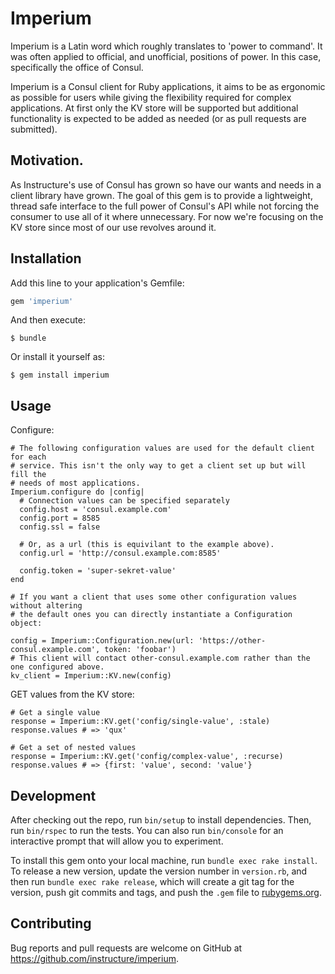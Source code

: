 # Imperium

Imperium is a Latin word which roughly translates to 'power to command'. It was
often applied to official, and unofficial, positions of power. In this case,
specifically the office of Consul.

Imperium is a Consul client for Ruby applications, it aims to be as ergonomic
as possible for users while giving the flexibility required for complex
applications. At first only the KV store will be supported but additional
functionality is expected to be added as needed (or as pull requests are
submitted).

## Motivation.
As Instructure's use of Consul has grown so have our wants and needs in a client
library have grown. The goal of this gem is to provide a lightweight, thread
safe interface to the full power of Consul's API while not forcing the consumer
to use all of it where unnecessary. For now we're focusing on the KV store since
most of our use revolves around it.

## Installation

Add this line to your application's Gemfile:

```ruby
gem 'imperium'
```

And then execute:

    $ bundle

Or install it yourself as:

    $ gem install imperium

## Usage

Configure:

```
# The following configuration values are used for the default client for each
# service. This isn't the only way to get a client set up but will fill the
# needs of most applications.
Imperium.configure do |config|
  # Connection values can be specified separately
  config.host = 'consul.example.com'
  config.port = 8585
  config.ssl = false

  # Or, as a url (this is equivilant to the example above).
  config.url = 'http://consul.example.com:8585'

  config.token = 'super-sekret-value'
end

# If you want a client that uses some other configuration values without altering
# the default ones you can directly instantiate a Configuration object:

config = Imperium::Configuration.new(url: 'https://other-consul.example.com', token: 'foobar')
# This client will contact other-consul.example.com rather than the one configured above.
kv_client = Imperium::KV.new(config)
```

GET values from the KV store:
```
# Get a single value
response = Imperium::KV.get('config/single-value', :stale)
response.values # => 'qux'

# Get a set of nested values
response = Imperium::KV.get('config/complex-value', :recurse)
response.values # => {first: 'value', second: 'value'}
```

## Development

After checking out the repo, run `bin/setup` to install dependencies. Then, run
`bin/rspec` to run the tests. You can also run `bin/console` for an interactive
prompt that will allow you to experiment.

To install this gem onto your local machine, run `bundle exec rake install`.
To release a new version, update the version number in `version.rb`, and then
run `bundle exec rake release`, which will create a git tag for the version,
push git commits and tags, and push the `.gem` file to
[rubygems.org](https://rubygems.org).

## Contributing

Bug reports and pull requests are welcome on GitHub at
https://github.com/instructure/imperium.
